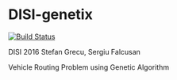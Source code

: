 # DISI-genetix

[![Build Status](https://semaphoreci.com/api/v1/grq-razvan/disi-genetix/branches/master/badge.svg)](https://semaphoreci.com/grq-razvan/disi-genetix)


DISI 2016
Stefan Grecu, Sergiu Falcusan

Vehicle Routing Problem using Genetic Algorithm
